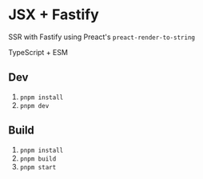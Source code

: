 # JSX + Fastify

SSR with Fastify using Preact's `preact-render-to-string`

TypeScript + ESM

## Dev
1. `pnpm install`
2. `pnpm dev`

## Build
1. `pnpm install`
2. `pnpm build`
3. `pnpm start`
